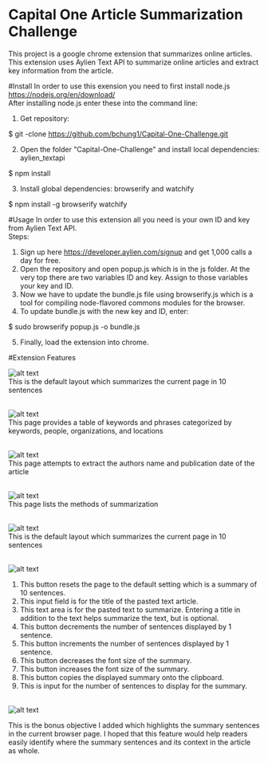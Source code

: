 # Capital One Article Summarization Challenge
This project is a google chrome extension that summarizes online articles.
This extension uses Aylien Text API to summarize online articles and extract key information from the article. 

#Install
In order to use this exension you need to first install node.js https://nodejs.org/en/download/ <br>
After installing node.js enter these into the command line: <br>
1) Get repository: <br>

$ git -clone https://github.com/bchung1/Capital-One-Challenge.git <br>

2) Open the folder "Capital-One-Challenge" and install local dependencies: aylien_textapi <br>

$ npm install <br>

3) Install global dependencies: browserify and watchify <br>

$ npm install -g browserify watchify <br>

#Usage
In order to use this extension all you need is your own ID and key from Aylien Text API. <br>
Steps: <br>

1) Sign up here https://developer.aylien.com/signup and get 1,000 calls a day for free. <br>
2) Open the repository and open popup.js which is in the js folder. At the very top there are two variables ID and key. Assign to those variables your key and ID. <br>
3) Now we have to update the bundle.js file using browserify.js which is a tool for compiling node-flavored commons modules for the browser. <br>
4) To update bundle.js with the new key and ID, enter: <br>

$ sudo browserify popup.js -o bundle.js <br>

5) Finally, load the extension into chrome. <br>


#Extension Features

![alt text](screenshots/home.png "This is the default layout which summarizes the current page in 10 sentences") <br>
This is the default layout which summarizes the current page in 10 sentences <br> <br>

![alt text](screenshots/keywords.png "This page provides a table of keywords and phrases categorized by keywords, people, organizations, and locations") <br>
This page provides a table of keywords and phrases categorized by keywords, people, organizations, and locations <br><br>

![alt text](screenshots/article_info.png "This page attempts to extract the authors name and publication date of the article") <br>
This page attempts to extract the authors name and publication date of the article <br><br>

![alt text](screenshots/instructions.png "This page lists the methods of summarization") <br> 
This page lists the methods of summarization <br><br>

![alt text](screenshots/buttons.png "This is the default layout which summarizes the current page in 10 sentences") <br>
This is the default layout which summarizes the current page in 10 sentences <br><br>

![alt text](screenshots/buttons.png "This is the default layout which summarizes the current page in 10 sentences") <br>
1) This button resets the page to the default setting which is a summary of 10 sentences. <br>
2) This input field is for the title of the pasted text article. 
3) This text area is for the pasted text to summarize. Entering a title in addition to the text helps summarize the text, but is optional. <br>
4) This button decrements the number of sentences displayed by 1 sentence. <br>
5) This button increments the number of sentences displayed by 1 sentence. <br>
6) This button decreases the font size of the summary. <br>
7) This button increases the font size of the summary. <br> 
8) This button copies the displayed summary onto the clipboard. <br>
9) This is input for the number of sentences to display for the summary. <br><br>

![alt text](screenshots/highlight.png "This is the default layout which summarizes the current page in 10 sentences") <br>

This is the bonus objective I added which highlights the summary sentences in the current browser page. I hoped that this feature would help readers easily identify where the summary sentences and its context in the article as whole. <br> <br>






